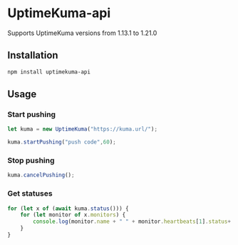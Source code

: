 # UptimeKuma-api

Supports UptimeKuma versions from 1.13.1 to 1.21.0

## Installation

```bash
npm install uptimekuma-api
```

## Usage

### Start pushing
```js
let kuma = new UptimeKuma("https://kuma.url/");

kuma.startPushing("push code",60);
```

### Stop pushing
```js
kuma.cancelPushing();
```

### Get statuses
```js
for (let x of (await kuma.status())) {
    for (let monitor of x.monitors) {
        console.log(monitor.name + " " + monitor.heartbeats[1].status+ " - " + (monitor.uptime*100) + "%");
    }
}
```
